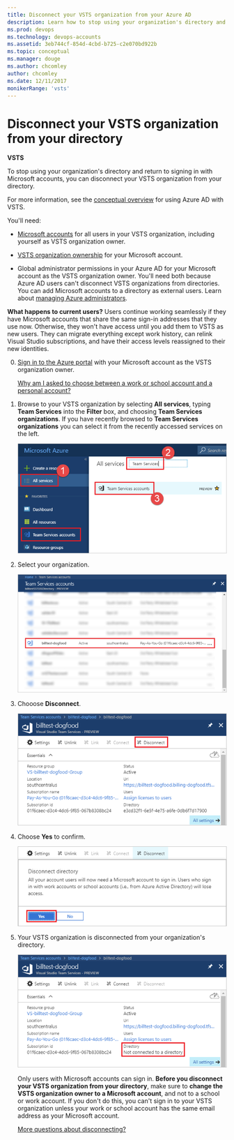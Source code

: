 ```yaml
---
title: Disconnect your VSTS organization from your Azure AD
description: Learn how to stop using your organization's directory and sign in with a Microsoft account by disconnecting your VSTS account from your directory
ms.prod: devops
ms.technology: devops-accounts
ms.assetid: 3eb744cf-854d-4cbd-b725-c2e070bd922b
ms.topic: conceptual
ms.manager: douge
ms.author: chcomley
author: chcomley
ms.date: 12/11/2017
monikerRange: 'vsts'
---
```

# Disconnect your VSTS organization from your directory

**VSTS**

<a name="DisconnectDirectory"></a>

To stop using your organization's directory and return to signing in with Microsoft accounts, 
you can disconnect your VSTS organization from your directory. 

For more information, see the [conceptual overview](access-with-azure-ad.md) for using Azure AD with VSTS.

You'll need:

*	[Microsoft accounts](https://signup.live.com/) 
for all users in your VSTS organization, 
including yourself as VSTS organization owner.

*	[VSTS organization ownership](faq-change-app-access.md#find-owner) for your Microsoft account. 

*	Global administrator permissions in your Azure AD 
for your Microsoft account as the VSTS organization owner. You'll need both 
because Azure AD users can't disconnect VSTS organizations from directories. 
You can add Microsoft accounts to a directory as external users. 
Learn about [managing Azure administrators](https://azure.microsoft.com/en-us/documentation/articles/active-directory-assign-admin-roles/).

**What happens to current users?**  Users continue working seamlessly if they have Microsoft accounts 
that share the same sign-in addresses that they use now.
Otherwise, they won't have access until you add them to 
VSTS as new users. They can migrate everything except work history, 
can relink Visual Studio subscriptions, and have their access levels reassigned to their new identities.

0.	[Sign in to the Azure portal](https://portal.azure.com/) 
with your Microsoft account as the VSTS organization owner.

	[Why am I asked to choose between a work or school account and a personal account?](faq-azure-access.md#ChooseOrgAcctMSAcct)

0.	Browse to your VSTS organization by selecting **All services**, typing **Team Services** into the **Filter** box, and choosing **Team Services organizations**. If you have recently browsed to **Team Services organizations** you can select it from the recently accessed services on the left.

    ![Azure Portal, Team Services organizations](_img/manage-work-access/browse-to-team-services.png)

0. Select your organization.

    ![Azure portal, VSTS, select your organization](_img/manage-work-access/select-team-services-organization.png)

0.	Chooose **Disconnect**.

	![Configure organization](_img/manage-work-access/azure-configure-disconnect.png)

0. Choose **Yes** to confirm.

	![Disconnect organization from directory](_img/manage-work-access/azuredisconnectdirectory1.png)

0.	Your VSTS organization is disconnected from your organization's directory.

	![Organization is now disconnected from your directory](_img/manage-work-access/azuredisconnectdirectory3.png)

	Only users with Microsoft accounts can sign in.
	**Before you disconnect your VSTS organization from your directory**, 
	make sure to **change the VSTS organization owner to a Microsoft account**, 
	and not to a school or work account. If you don't do this, 
	you can't sign in to your VSTS organization unless your work or school 
	account has the same email address as your Microsoft account.

	[More questions about disconnecting?](faq-azure-access.md#faq-disconnect)





